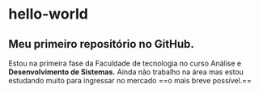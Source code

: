 # hello-world
## Meu primeiro repositório no GitHub.

Estou na primeira fase da Faculdade de tecnologia no curso Análise e **Desenvolvimento de Sistemas.**
Ainda não trabalho na área mas estou estudando muito para ingressar no mercado ==o mais breve possível.==
